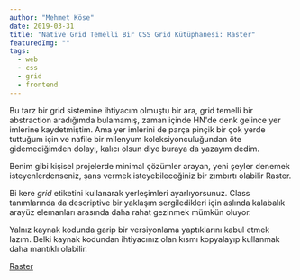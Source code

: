 ```yaml
---
author: "Mehmet Köse"
date: 2019-03-31
title: "Native Grid Temelli Bir CSS Grid Kütüphanesi: Raster"
featuredImg: ""
tags: 
  - web
  - css
  - grid
  - frontend
---
```


Bu tarz bir grid sistemine ihtiyacım olmuştu bir ara, grid temelli bir abstraction aradığımda bulamamış, zaman içinde HN'de denk gelince yer imlerine kaydetmiştim. Ama yer imlerini de parça pinçik bir çok yerde tuttuğum için ve nafile bir milenyum koleksiyonculuğundan öte gidemediğimden dolayı, kalıcı olsun diye buraya da yazayım dedim.

Benim gibi kişisel projelerde minimal çözümler arayan, yeni şeyler denemek isteyenlerdenseniz, şans vermek isteyebileceğiniz bir zımbırtı olabilir Raster. 

Bi kere *grid* etiketini kullanarak yerleşimleri ayarlıyorsunuz. Class tanımlarında da descriptive bir yaklaşım sergiledikleri için aslında kalabalık arayüz elemanları arasında daha rahat gezinmek mümkün oluyor. 

Yalnız kaynak kodunda garip bir versiyonlama yaptıklarını kabul etmek lazım. Belki kaynak kodundan ihtiyacınız olan kısmı kopyalayıp kullanmak daha mantıklı olabilir. 

[Raster](https://github.com/rsms/raster)
